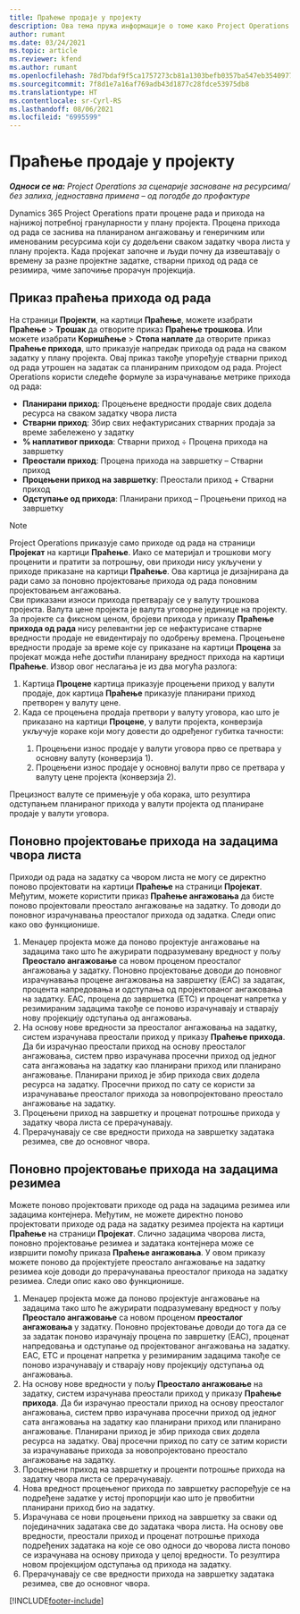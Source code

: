 ```yaml
---
title: Праћење продаје у пројекту
description: Ова тема пружа информације о томе како Project Operations прати напредак у односу на приходе од рада на пројекту.
author: rumant
ms.date: 03/24/2021
ms.topic: article
ms.reviewer: kfend
ms.author: rumant
ms.openlocfilehash: 78d7bdaf9f5ca1757273cb81a1303befb0357ba547eb354097786fc3c38962b9
ms.sourcegitcommit: 7f8d1e7a16af769adb43d1877c28fdce53975db8
ms.translationtype: HT
ms.contentlocale: sr-Cyrl-RS
ms.lasthandoff: 08/06/2021
ms.locfileid: "6995599"
---
```

# <a name="project-sales-tracking"></a>Праћење продаје у пројекту

_**Односи се на:** Project Operations за сценарије засноване на ресурсима/без залиха, једноставна примена – од погодбе до профактуре_

Dynamics 365 Project Operations прати процене рада и прихода на најнижој потребној грануларности у плану пројекта. Процена прихода од рада се заснива на планираном ангажовању и генеричким или именованим ресурсима који су додељени сваком задатку чвора листа у плану пројекта. Када пројекат започне и људи почну да извештавају о времену за разне пројектне задатке, стварни приход од рада се резимира, чиме започиње прорачун пројекција.

## <a name="labor-revenue-tracking-view"></a>Приказ праћења прихода од рада

На страници **Пројекти**, на картици **Праћење**, можете изабрати **Праћење** > **Трошак** да отворите приказ **Праћење трошкова**. Или можете изабрати **Коришћење** > **Стопа наплате** да отворите приказ **Праћење прихода**, што приказује напредак прихода од рада на сваком задатку у плану пројекта. Овај приказ такође упоређује стварни приход од рада утрошен на задатак са планираним приходом од рада. Project Operations користи следеће формуле за израчунавање метрике прихода од рада:

- **Планирани приход**: Процењене вредности продаје свих додела ресурса на сваком задатку чвора листа
- **Стварни приход**: Збир свих нефактурисаних стварних продаја за време забележено у задатку
- **% наплативог прихода**: Стварни приход ÷ Процена прихода на завршетку
- **Преостали приход**: Процена прихода на завршетку – Стварни приход
- **Процењени приход на завршетку**: Преостали приход + Стварни приход
- **Одступање од прихода**: Планирани приход – Процењени приход на завршетку


> [!NOTE]
> Project Operations приказује само приходе од рада на страници **Пројекат** на картици **Праћење**. Иако се материјал и трошкови могу проценити и пратити за потрошњу, ови приходи нису укључени у приходе приказане на картици **Праћење**. Ова картица је дизајнирана да ради само за поновно пројектовање прихода од рада поновним пројектовањем ангажовања.  
> Сви приказани износи прихода претварају се у валуту трошкова пројекта. Валута цене пројекта је валута уговорне јединице на пројекту. За пројекте са фиксном ценом, бројеви прихода у приказу **Праћење прихода од рада** нису релевантни јер се нефактурисане стварне вредности продаје не евидентирају по одобрењу времена.
> Процењене вредности продаје за време које су приказане на картици **Процена** за пројекат можда неће достићи планирану вредност прихода на картици **Праћење**. Извор овог неслагања је из два могућа разлога:
><ol>
   ><li> Картица <b>Процене</b> картица приказује процењени приход у валути продаје, док картица <b>Праћење</b> приказује планирани приход претворен у валуту цене. </li>
   ><li> Када се процењена продаја претвори у валуту уговора, као што је приказано на картици <b>Процене</b>, у валути пројекта, конверзија укључује кораке који могу довести до одређеног губитка тачности: </li>
><ol>
><li> Процењени износ продаје у валути уговора прво се претвара у основну валуту (конверзија 1).</li>
><li> Процењени износ продаје у основној валути прво се претвара у валуту цене пројекта (конверзија 2). </li>
></ol>
></ol>
> Прецизност валуте се примењује у оба корака, што резултира одступањем планираног прихода у валути пројекта од планиране продаје у валути уговора.
   

## <a name="reprojecting-revenues-on-leaf-node-tasks"></a>Поновно пројектовање прихода на задацима чвора листа

Приходи од рада на задатку са чвором листа не могу се директно поново пројектовати на картици **Праћење** на страници **Пројекат**. Међутим, можете користити приказ **Праћење ангажовања** да бисте поново пројектовали преостало ангажовање на задатку. То доводи до поновног израчунавања преосталог прихода од задатка. Следи опис како ово функционише.

1. Менаџер пројекта може да поново пројектује ангажовање на задацима тако што ће ажурирати подразумевану вредност у пољу **Преостало ангажовање** са новом проценом преосталог ангажовања у задатку. Поновно пројектовање доводи до поновног израчунавања процене ангажовања на завршетку (EAC) за задатак, процента напредовања и одступања од пројектованог ангажовања на задатку. EAC, процена до завршетка (ETC) и проценат напретка у резимираним задацима такође се поново израчунавају и стварају нову пројекцију одступања од ангажовања.
2. На основу нове вредности за преосталог ангажовања на задатку, систем израчунава преостали приход у приказу **Праћење прихода**. Да би израчунао преостали приход на основу преосталог ангажовања, систем прво израчунава просечни приход од једног сата ангажовања на задатку као планирани приход или планирано ангажовање. Планирани приход је збир прихода свих додела ресурса на задатку. Просечни приход по сату се користи за израчунавање преосталог прихода за новопројектовано преостало ангажовање на задатку.
3. Процењени приход на завршетку и проценат потрошње прихода у задатку чвора листа се прерачунавају.
4. Прерачунавају се све вредности прихода на завршетку задатака резимеа, све до основног чвора.

## <a name="reprojecting-revenues-on-summary-tasks"></a>Поновно пројектовање прихода на задацима резимеа

Можете поново пројектовати приходе од рада на задацима резимеа или задацима контејнера. Међутим, не можете директно поново пројектовати приходе од рада на задатку резимеа пројекта на картици **Праћење** на страници **Пројекат**. Слично задацима чворова листа, поновно пројектовање резимеа и задатака контејнера може се извршити помоћу приказа **Праћење ангажовања**. У овом приказу можете поново да пројектујете преостало ангажовање на задатку резимеа које доводи до прерачунавања преосталог прихода на задатку резимеа. Следи опис како ово функционише.

1. Менаџер пројекта може да поново пројектује ангажовање на задацима тако што ће ажурирати подразумевану вредност у пољу **Преостало ангажовање** са новом проценом **преосталог ангажовања** у задатку. Поновно пројектовање доводи до тога да се за задатак поново израчунају процена по завршетку (EAC), проценат напредовања и одступање од пројектованог ангажовања на задатку. EAC, ETC и проценат напретка у резимираним задацима такође се поново израчунавају и стварају нову пројекцију одступања од ангажовања.
2. На основу нове вредности у пољу **Преостало ангажовање** на задатку, систем израчунава преостали приход у приказу **Праћење прихода**. Да би израчунао преостали приход на основу преосталог ангажовања, систем прво израчунава просечни приход од једног сата ангажовања на задатку као планирани приход или планирано ангажовање. Планирани приход је збир прихода свих додела ресурса на задатку. Овај просечни приход по сату се затим користи за израчунавање прихода за новопројектовано преостало ангажовање на задатку.
3. Процењени приход на завршетку и проценти потрошње прихода на задатку чвора листа се прерачунавају.
4. Нова вредност процењеног прихода по завршетку распоређује се на подређене задатке у истој пропорцији као што је првобитни планирани приход био на задатку.
5. Израчунава се нови процењени приход на завршетку за сваки од појединачних задатака све до задатака чвора листа. На основу ове вредности, преостали приход и проценат потрошње прихода подређених задатака на које се ово односи до чворова листа поново се израчунава на основу прихода у целој вредности. То резултира новом пројекцијом одступања од прихода на задатку. 
6. Прерачунавају се све вредности прихода на завршетку задатака резимеа, све до основног чвора.


[!INCLUDE[footer-include](../includes/footer-banner.md)]

